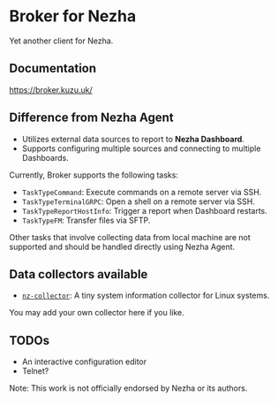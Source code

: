 # Broker for Nezha

Yet another client for Nezha.

## Documentation
<https://broker.kuzu.uk/>

## Difference from Nezha Agent
- Utilizes external data sources to report to **Nezha Dashboard**.
- Supports configuring multiple sources and connecting to multiple Dashboards.

Currently, Broker supports the following tasks:
- `TaskTypeCommand`: Execute commands on a remote server via SSH.
- `TaskTypeTerminalGRPC`: Open a shell on a remote server via SSH.
- `TaskTypeReportHostInfo`: Trigger a report when Dashboard restarts.
- `TaskTypeFM`: Transfer files via SFTP.

Other tasks that involve collecting data from local machine are not supported and should be handled directly using Nezha Agent.

## Data collectors available
- [`nz-collector`](https://git.kuzu.uk/nz-collector.git/): A tiny system information collector for Linux systems.

You may add your own collector here if you like.

## TODOs
- An interactive configuration editor
- Telnet?

Note: This work is not officially endorsed by Nezha or its authors.

